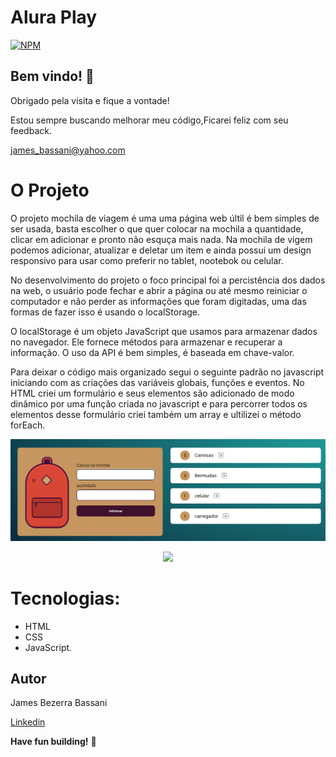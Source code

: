 # Alura Play
[![NPM](https://img.shields.io/npm/l/react)](https://github.com/Jheimys/Electronic_battery/blob/master/LICENCE)

<p align=center>
 
</p>

## Bem vindo! 👋

Obrigado pela visita e fique a vontade!

Estou sempre buscando melhorar meu código,Ficarei feliz com seu feedback.

james_bassani@yahoo.com

# O Projeto

O projeto mochila de viagem é uma uma página web últil é bem simples de ser usada, basta escolher o que quer colocar na mochila a quantidade, clicar em adicionar e
pronto não esquça mais nada. Na mochila de vigem podemos adicionar, atualizar e deletar um item e ainda possui um design responsivo para usar como preferir no
tablet, nootebok ou celular.

No desenvolvimento do projeto o foco principal foi a percistência dos dados na web, o usuário pode fechar e abrir a página ou até mesmo reiniciar o computador e não
perder as informações que foram digitadas, uma das formas de fazer isso é usando o localStorage.

O localStorage é um objeto JavaScript que usamos para armazenar dados no navegador. Ele fornece métodos para armazenar e recuperar a informação. O uso da API é bem
simples, é baseada em chave-valor.

Para deixar o código mais organizado segui o seguinte padrão no javascript iniciando com as criações das variáveis globais, funções e eventos. No HTML criei
um formulário e seus elementos são adicionado de modo dinâmico por uma função criada no javascript e para percorrer todos os elementos desse formulário criei também
um array e ultilizei o método forEach.

![mochila](https://github.com/Jheimys/assets/blob/master/mochila.png)

<p align=center>
  <image width="270" heigth="370" src='https://github.com/Jheimys/assets/blob/master/mochila-responsiva.jpeg'>
</p>

# Tecnologias:

- HTML
- CSS
- JavaScript.

## Autor

James Bezerra Bassani

[Linkedin](https://www.linkedin.com/in/jheimys/)

**Have fun building!** 🚀
